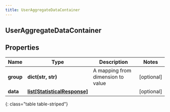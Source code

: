 ```yaml
---
title: UserAggregateDataContainer
---
```

## UserAggregateDataContainer

## Properties

|Name | Type | Description | Notes|
|------------ | ------------- | ------------- | -------------|
| **group** | **dict(str, str)** | A mapping from dimension to value | [optional] |
| **data** | [**list[StatisticalResponse]**](StatisticalResponse.html) |  | [optional] |
{: class="table table-striped"}


